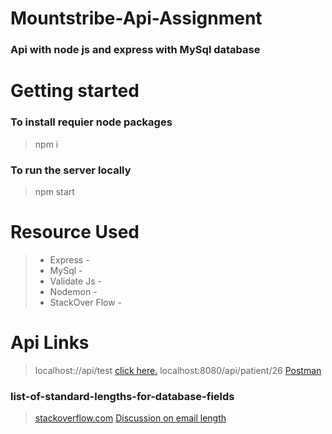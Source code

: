 # Mountstribe-Api-Assignment
### Api with node js and express with MySql database

# Getting started
### To install requier node packages 
> npm i
### To run the server locally 
> npm start

# Resource Used
> * Express - 
> * MySql - 
> * Validate Js - 
> * Nodemon -
> * StackOver Flow -

# Api Links
> localhost://api/test [click here.](http://postman.com)
> localhost:8080/api/patient/26 [Postman]()


### list-of-standard-lengths-for-database-fields
> [stackoverflow.com](https://stackoverflow.com/questions/20958/list-of-standard-lengths-for-database-fields)
> [Discussion on email length](https://stackoverflow.com/questions/1297272/how-long-should-sql-email-fields-be)